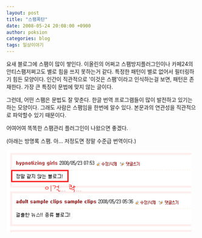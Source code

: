 ```yaml
---
layout: post
title: "스팸폭탄"
date: 2008-05-24 20:08:00 +0900
author: poksion
categories: blog
tags: 일상이야기
---
```


요새 블로그에 스팸이 많이 쌓인다. 이올린의 어쩌고 스팸방지플러그인이나 카페24의 안티스팸저쩌고도 별로 힘을 쓰지 못하는거 같다. 특정한 패턴이 별로 없어서 필터링하기 힘든 모양이다. 인간이 직관적으로 '이것은 스팸'이라고 인식하는걸 보면, 패턴은 존재한다. 가장 큰 특징이 문법에 맞지 않는 글이다.

그런데, 어떤 스팸은 문법도 잘 맞춘다. 한글 번역 프로그램들이 많이 발전하고 있기는 하는 모양이다. 그래도 사람은 스팸임을 한번에 알수 있다. 본문과의 연관성을 직관적으로 파악할수 있기 때문이다.

어여어여 똑똑한 스팸관리 플러그인이 나왔으면 좋겠다.

(아래는 방명록 스팸. 아... 저정도면 정말 수준급 번역이다.)

<img src="/assets/img/post/reply-spam.png" />

